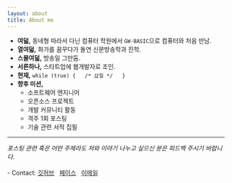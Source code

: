 ```yaml
---
layout: about
title: About me
---
```


- **여덟,** 동네형 따라서 다닌 컴퓨터 학원에서 `GW-BASIC`으로 컴퓨터와 처음 만남.
- **열여덟,** 화가를 꿈꾸다가 돌연 신문방송학과 진학.
- **스물여덟,** 방송일 그만둠.
- **서른하나,** 스타트업에 웹개발자로 조인.
- **현재,** `while (true) {   /* 삽질 */   }` 
- **향후 미션,** 
	- 소프트웨어 엔지니어
	- 오픈소스 프로젝트
	- 개발 커뮤니티 활동
	- 격주 1회 포스팅
	- 기술 관련 서적 집필
	
---
	
<p class="message">
<em>포스팅 관련 혹은 어떤 주제라도 저와 이야기 나누고 싶으신 분은 피드백 주시기 바랍니다.</em>
<br><br>
- Contact: 
<a href="https://github.com/cluina" style="margin-right: 8px;"><i class="fa fa-github"></i> 깃허브</a>
<a href="https://www.facebook.com/sangyoung.lee.391" style="margin-right: 8px;"><i class="fa fa-facebook"></i> 페이스</a>
<a href="mailto:lee@sangyoung.me" style="margin-right: 8px;"><i class="fa fa-paper-plane"></i> 이메일</a>
   
</p>
